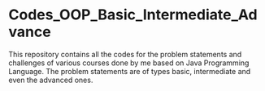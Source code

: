 # Codes_OOP_Basic_Intermediate_Advance

This repository contains all the codes for the problem statements and challenges of various courses done by me based on Java Programming Language. The problem statements are of types basic, intermediate and even the advanced ones.
